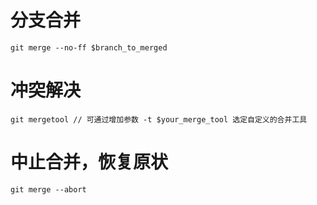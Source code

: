 # 分支合并

    git merge --no-ff $branch_to_merged
# 冲突解决

    git mergetool // 可通过增加参数 -t $your_merge_tool 选定自定义的合并工具
# 中止合并，恢复原状

    git merge --abort
